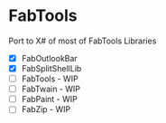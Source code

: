 # FabTools
Port to X# of most of FabTools Libraries

- [x] FabOutlookBar
- [x] FabSplitShellLib
- [ ] FabTools - WIP
- [ ] FabTwain - WIP
- [ ] FabPaint - WIP
- [ ] FabZip - WIP
